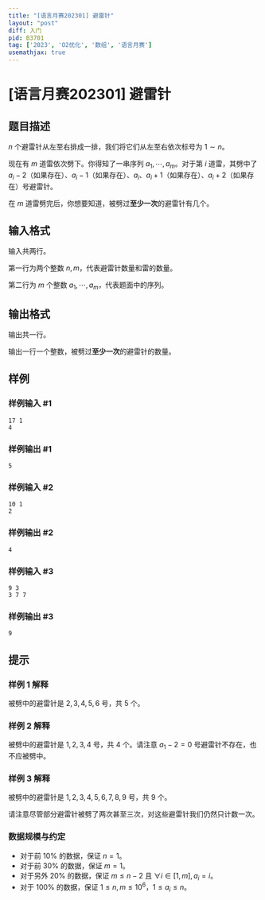 ```yaml
---
title: "[语言月赛202301] 避雷针"
layout: "post"
diff: 入门
pid: B3701
tag: ['2023', 'O2优化', '数组', '语言月赛']
usemathjax: true
---
```


# [语言月赛202301] 避雷针
## 题目描述

$n$ 个避雷针从左至右排成一排，我们将它们从左至右依次标号为 $1 \sim  n$。

现在有 $m$ 道雷依次劈下。你得知了一串序列 $a _ 1, \cdots, a _ m$。对于第 $i$ 道雷，其劈中了 $a _ i - 2$（如果存在）、$a _ i - 1$（如果存在）、$a _ i$、$a _ i + 1$（如果存在）、$a _ i + 2$（如果存在）号避雷针。

在 $m$ 道雷劈完后，你想要知道，被劈过**至少一次**的避雷针有几个。
## 输入格式

输入共两行。  

第一行为两个整数 $n, m$，代表避雷针数量和雷的数量。  

第二行为 $m$ 个整数 $a _ 1, \cdots, a _ m$，代表题面中的序列。
## 输出格式

输出共一行。

输出一行一个整数，被劈过**至少一次**的避雷针的数量。
## 样例

### 样例输入 #1
```
17 1
4
```
### 样例输出 #1
```
5
```
### 样例输入 #2
```
10 1
2
```
### 样例输出 #2
```
4
```
### 样例输入 #3
```
9 3
3 7 7
```
### 样例输出 #3
```
9
```
## 提示

### 样例 1 解释

被劈中的避雷针是 $2, 3, 4, 5, 6$ 号，共 $5$ 个。

### 样例 2 解释

被劈中的避雷针是 $1, 2, 3, 4$ 号，共 $4$ 个。请注意 $a _ 1 - 2 = 0$ 号避雷针不存在，也不应被劈中。

### 样例 3 解释

被劈中的避雷针是 $1, 2, 3, 4, 5, 6, 7, 8, 9$ 号，共 $9$ 个。

请注意尽管部分避雷针被劈了两次甚至三次，对这些避雷针我们仍然只计数一次。

### 数据规模与约定

- 对于前 $10\%$ 的数据，保证 $n = 1$。
- 对于前 $30\%$ 的数据，保证 $m = 1$。
- 对于另外 $20\%$ 的数据，保证 $m \leq n - 2$ 且 $\forall i \in [1, m], a _ i = i$。
- 对于 $100\%$ 的数据，保证 $1 \leq n,m \leq 10 ^ 6$，$1 \leq a _ i \leq n$。
